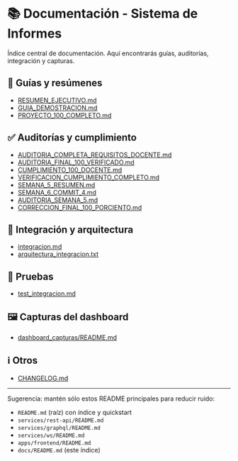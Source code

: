 # 📚 Documentación - Sistema de Informes

Índice central de documentación. Aquí encontrarás guías, auditorías, integración y capturas.

## 📘 Guías y resúmenes
- [RESUMEN_EJECUTIVO.md](./RESUMEN_EJECUTIVO.md)
- [GUIA_DEMOSTRACION.md](./GUIA_DEMOSTRACION.md)
- [PROYECTO_100_COMPLETO.md](./PROYECTO_100_COMPLETO.md)

## ✅ Auditorías y cumplimiento
- [AUDITORIA_COMPLETA_REQUISITOS_DOCENTE.md](./AUDITORIA_COMPLETA_REQUISITOS_DOCENTE.md)
- [AUDITORIA_FINAL_100_VERIFICADO.md](./AUDITORIA_FINAL_100_VERIFICADO.md)
- [CUMPLIMIENTO_100_DOCENTE.md](./CUMPLIMIENTO_100_DOCENTE.md)
- [VERIFICACION_CUMPLIMIENTO_COMPLETO.md](./VERIFICACION_CUMPLIMIENTO_COMPLETO.md)
- [SEMANA_5_RESUMEN.md](./SEMANA_5_RESUMEN.md)
- [SEMANA_6_COMMIT_4.md](./SEMANA_6_COMMIT_4.md)
- [AUDITORIA_SEMANA_5.md](./AUDITORIA_SEMANA_5.md)
- [CORRECCION_FINAL_100_PORCIENTO.md](./CORRECCION_FINAL_100_PORCIENTO.md)

## 🔗 Integración y arquitectura
- [integracion.md](./integracion.md)
- [arquitectura_integracion.txt](./arquitectura_integracion.txt)

## 🧪 Pruebas
- [test_integracion.md](./test_integracion.md)

## 🖼️ Capturas del dashboard
- [dashboard_capturas/README.md](./dashboard_capturas/README.md)

## ℹ️ Otros
- [CHANGELOG.md](./CHANGELOG.md)

---

Sugerencia: mantén sólo estos README principales para reducir ruido:
- `README.md` (raíz) con índice y quickstart
- `services/rest-api/README.md`
- `services/graphql/README.md`
- `services/ws/README.md`
- `apps/frontend/README.md`
- `docs/README.md` (este índice)
